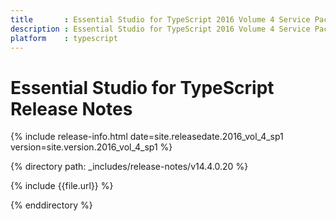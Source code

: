 ```yaml
---
title 		: Essential Studio for TypeScript 2016 Volume 4 Service Pack 1 Release Notes
description : Essential Studio for TypeScript 2016 Volume 4 Service Pack 1 Release Notes
platform 	: typescript
---
```


# Essential Studio for TypeScript Release Notes

{% include release-info.html date=site.releasedate.2016_vol_4_sp1 version=site.version.2016_vol_4_sp1 %} 

{% directory path: _includes/release-notes/v14.4.0.20 %}

{% include {{file.url}} %}

{% enddirectory %}